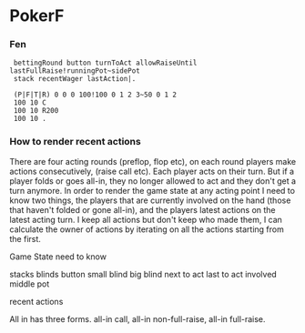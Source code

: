 # PokerF

### Fen

     bettingRound button turnToAct allowRaiseUntil lastFullRaise!runningPot~sidePot
     stack recentWager lastAction|. 

     (P|F|T|R) 0 0 0 100!100 0 1 2 3~50 0 1 2
     100 10 C
     100 10 R200
     100 10 .


### How to render recent actions

There are four acting rounds (preflop, flop etc), on each round players make actions consecutively, (raise call etc). Each player acts on their turn. But if a player folds or goes all-in, they no longer allowed to act and they don't get a turn anymore. In order to render the game state at any acting point I need to know two things, the players that are currently involved on the hand (those that haven't folded or gone all-in), and the players latest actions on the latest acting turn. I keep all actions but don't keep who made them, I can calculate the owner of actions by iterating on all the actions starting from the first.

Game State need to know

stacks
blinds
button
small blind
big blind
next to act
last to act
involved
middle pot

recent actions

All in has three forms. all-in call, all-in non-full-raise, all-in full-raise.
